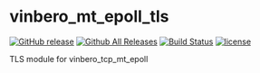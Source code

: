 # vinbero_mt_epoll_tls
[![GitHub release](http://img.shields.io/github/release/vinbero/vinbero_mt_epoll_tls.svg)](https://github.com/vinbero/vinbero_mt_epoll_tls/releases)
[![Github All Releases](http://img.shields.io/github/downloads/vinbero/vinbero_mt_epoll_tls/total.svg)](https://github.com/vinbero/vinbero_mt_epoll_tls/releases)
[![Build Status](https://travis-ci.org/vinbero/vinbero_mt_epoll_tls.svg?branch=master)](https://travis-ci.org/vinbero/vinbero_mt_epoll_tls)
[![license](http://img.shields.io/github/license/vinbero/vinbero_mt_epoll_tls.svg)](https://raw.githubusercontent.com/vinbero/vinbero_mt_epoll_tls/master/LICENSE)

TLS module for vinbero_tcp_mt_epoll
